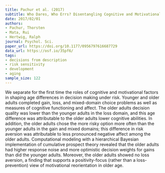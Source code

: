 ```yaml
---
title: Pachur et al. (2017)
subtitle: Who Dares, Who Errs? Disentangling Cognitive and Motivational Roots of Age Differences in Decisions Under Risk
date: 2017/02/01
authors:
- Pachur, Thorsten
- Mata, Rui
- Hertwig, Ralph
journal: Psychol. Sci.
paper_url: https://doi.org/10.1177/0956797616687729
data_url: https://osf.io/35pf6/
tags:
- decisions from description
- risk sensitivity
- development
- aging
sample_size: 122
---
```


We separate for the first time the roles of cognitive and motivational factors in shaping age differences in decision making under risk. Younger and older adults completed gain, loss, and mixed-domain choice problems as well as measures of cognitive functioning and affect. The older adults decision quality was lower than the younger adults in the loss domain, and this age difference was attributable to the older adults lower cognitive abilities. In addition, the older adults chose the more risky option more often than the younger adults in the gain and mixed domains; this difference in risk aversion was attributable to less pronounced negative affect among the older adults. Computational modeling with a hierarchical Bayesian implementation of cumulative prospect theory revealed that the older adults had higher response noise and more optimistic decision weights for gains than did the younger adults. Moreover, the older adults showed no loss aversion, a finding that supports a positivity-focus (rather than a loss-prevention) view of motivational reorientation in older age.
